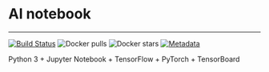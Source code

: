 # AI notebook
------------
[![Build Status](https://travis-ci.org/0xdfdfdf/ai-notebook.svg?branch=master)](https://travis-ci.org/0xdfdfdf/ai-notebook)
![Docker pulls](https://img.shields.io/docker/pulls/0xdfdfdf/ai-notebook.svg)
![Docker stars](https://img.shields.io/docker/stars/0xdfdfdf/ai-notebook.svg)
[![Metadata](https://images.microbadger.com/badges/image/0xdfdfdf/ai-notebook.svg)](https://microbadger.com/images/0xdfdfdf/ai-notebook)

Python 3 + Jupyter Notebook + TensorFlow + PyTorch + TensorBoard
